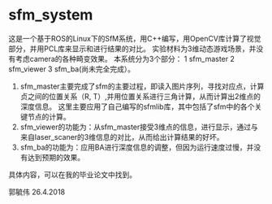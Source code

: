 # sfm_system
这是一个基于ROS的Linux下的SfM系统，用C++编写，用OpenCV库计算了视觉部分，并用PCL库来显示和进行结果的对比。
实验材料为3维动态游戏场景，并没有考虑camera的各种畸变效果。
本系统分为3个部分： 1 sfm_master 2 sfm_viewer 3 sfm_ba(尚未完全完成）。
1. sfm_master主要完成了sfm的主要过程，即读入图片序列，寻找对应点，计算贞之间的位置关系（R, T）,并用位置关系进行三角计算，从而计算出2维点的深度信息。
这里主要应用了自己编写的sfmlib库，其中包括了sfm中的各个关键节点的计算。
2. sfm_viewer的功能为：从sfm_master接受3维点的信息，进行显示，通过与来自laser_scaner的3维信息的对比，从而给出计算结果的好坏。
3. sfm_ba的功能为：应用BA进行深度信息的调整，但因为运行速度过慢，并没有达到预期的效果。

具体内容，可以在我的毕业论文中找到。

郭毓伟
26.4.2018
